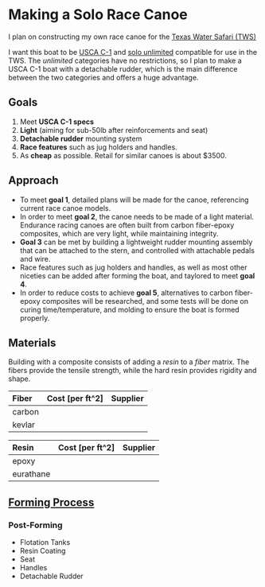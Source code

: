 # Making a Solo Race Canoe

I plan on constructing my own race canoe for the [Texas Water Safari (TWS)](https://www.texaswatersafari.org/)

I want this boat to be [USCA C-1](c1.md) and [solo unlimited](solo-unlimited.md) compatible for use in the TWS. The *unlimited* categories have no restrictions, so I plan to make a USCA C-1 boat with a detachable rudder, which is the main difference between the two categories and offers a huge advantage.

## Goals

1. Meet **USCA C-1 specs**
2. **Light** (aiming for sub-50lb after reinforcements and seat)
3. **Detachable rudder** mounting system
4. **Race features** such as jug holders and handles.
5. As **cheap** as possible. Retail for similar canoes is about $3500.

## Approach

- To meet **goal 1**, detailed plans will be made for the canoe, referencing current race canoe models.
- In order to meet **goal 2**, the canoe needs to be made of a light material. Endurance racing canoes are often built from carbon fiber-epoxy composites, which are very light, while maintaining integrity.
- **Goal 3** can be met by building a lightweight rudder mounting assembly that can be attached to the stern, and controlled with attachable pedals and wire.
- Race features such as jug holders and handles, as well as most other niceties can be added after forming the boat, and taylored to meet **goal 4**.
- In order to reduce costs to achieve **goal 5**, alternatives to carbon fiber-epoxy composites will be researched, and some tests will be done on curing time/temperature, and molding to ensure the boat is formed properly.

## Materials

Building with a composite consists of adding a *resin* to a *fiber* matrix. The fibers provide the tensile strength, while the hard resin provides rigidity and shape.

| Fiber | Cost [per ft^2]| Supplier |
| :-- | :-: | :-: |
| carbon | | |
| kevlar | | |

| Resin | Cost [per ft^2] | Supplier |
| :-- | :-: | :-: |
| epoxy | | |
| eurathane | | |

## [Forming Process](forming.md)

### Post-Forming

- Flotation Tanks
- Resin Coating
- Seat
- Handles
- Detachable Rudder
